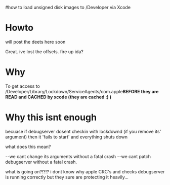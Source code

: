 #how to load unsigned disk images to /Developer via Xcode

# Howto #

will post the deets here soon

Great. ive lost the offsets. fire up ida?


# Why #

To get access to /Developer/Library/Lockdown/ServiceAgents/com.apple**BEFORE they are READ and CACHED by xcode (they are cached :) )**

# Why this isnt enough #

becuase if debugserver dosent checkin with lockdownd (if you remove its' argument) then it 'fails to start' and everything shuts down

what does this mean?

--we cant change its arguments without a fatal crash
--we cant patch debugserver without a fatal crash.

what is going on?!?!? i dont know why apple CRC's and checks debugserver is running correctly but they sure are protecting it heavily...